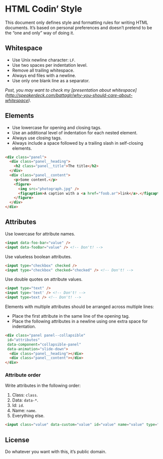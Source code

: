 # HTML Codin’ Style

This document only defines style and formatting rules for writing HTML documents.
It’s based on personal preferences and doesn’t pretend to be the “one and only”
way of doing it.

## Whitespace

- Use Unix newline character: `LF`.
- Use two spaces per indentation level.
- Remove all trailing whitespace.
- Always end files with a newline.
- Use only one blank line as a separator.

_Psst, you may want to check my [presentation about whitespace]
(http://speakerdeck.com/battaglr/why-you-should-care-about-whitespace)_.

## Elements

- Use lowercase for opening and closing tags.
- Use an additional level of indentation for each nested element.
- Always use closing tags.
- Always include a space followed by a trailing slash in self-closing elements.

```html
<div class="panel">
  <div class="panel__heading">
    <h2 class="panel__title">The title</h2>
  </div>
  <div class="panel__content">
    <p>Some content.</p>
    <figure>
      <img src="photograph.jpg" />
      <figcaption>A caption with a <a href="foob.ar">link</a>.</figcaption>
    </figure>
  </div>
</div>
```

## Attributes

Use lowercase for attribute names.

```html
<input data-foo-bar="value" />
<input data-fooBar="value" /> <!-- Don't! -->
```

Use valueless boolean attributes.

```html
<input type="checkbox" checked />
<input type="checkbox" checked="checked" /> <!-- Don't! -->
```

Use double quotes on attribute values.

```html
<input type="text" />
<input type='text' /> <!-- Don't! -->
<input type=text /> <!-- Don't! -->
```

Elements with multiple attributes should be arranged across multiple lines:

- Place the first attribute in the same line of the opening tag.
- Place the following attributes in a newline using one extra space
  for indentation.

```html
<div class="panel panel--collapsible"
 id="attributes"
 data-component="collapsible-panel"
 data-animation="slide-down">
  <div class="panel__heading"></div>
  <div class="panel__content"></div>
</div>
```

### Attribute order

Write attributes in the following order:

1. Class: `class`.
2. Data: `data-*`.
3. Id: `id`.
4. Name: `name`.
5. Everything else.

````html
<input class="value" data-custom="value" id="value" name="value" type="value" />
````

## License

Do whatever you want with this, it’s public domain.
